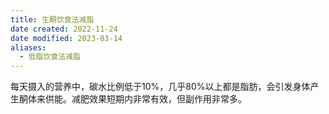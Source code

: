 ```yaml
---
title: 生酮饮食法减脂
date created: 2022-11-24
date modified: 2023-03-14
aliases:
  - 低脂饮食法减脂
---
```


每天摄入的营养中，碳水比例低于10%，几乎80%以上都是脂肪，会引发身体产生酮体来供能。减肥效果短期内非常有效，但副作用非常多。
